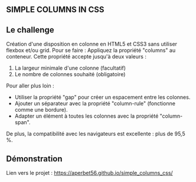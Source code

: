 ## SIMPLE COLUMNS IN CSS

## Le challenge

Création d'une disposition en colonne en HTML5 et CSS3 sans utiliser flexbox et/ou grid. Pour se faire :
Appliquez la propriété "columns" au conteneur. Cette propriété accepte jusqu'à deux valeurs :

1. La largeur minimale d'une colonne (facultatif)
2. Le nombre de colonnes souhaité (obligatoire)

Pour aller plus loin :

- Utiliser la propriété "gap" pour créer un espacement entre les colonnes.
- Ajouter un séparateur avec la propriété "column-rule" (fonctionne comme une bordure).
- Adapter un élément à toutes les colonnes avec la propriété "column-span".

De plus, la compatibilité avec les navigateurs est excellente : plus de 95,5 %.

## Démonstration

Lien vers le projet : https://aperbet56.github.io/simple_columns_css/
